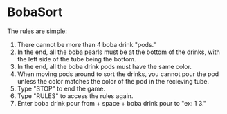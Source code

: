 # BobaSort
The rules are simple:
1. There cannot be more than 4 boba drink "pods."
2. In the end, all the boba pearls must be at the bottom of the drinks, with the left side of the tube being the bottom.
3. In the end, all the boba drink pods must have the same color.
4. When moving pods around to sort the drinks, you cannot pour the pod unless the color matches the color of the pod in the recieving tube.
5. Type "STOP" to end the game.
6. Type "RULES" to access the rules again.
7. Enter boba drink pour from + space + boba drink pour to "ex: 1 3."
